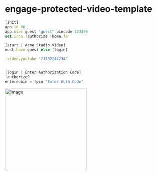 # engage-protected-video-template

```javascript
[init]
app.id 66
app.user guest "guest" pincode 123456
set.icon !authorize !home.fa

[start | Acme Studio Video]
must.have guest else [login]

.video.youtube "23232244234"


[login | Enter Authorization Code]
!authorize9
enteredpin = ?pin "Enter Auth Code"
```

<img width="261" alt="image" src="https://user-images.githubusercontent.com/6747230/216770036-0d51550a-e974-42fd-b942-8c7f8e94a14f.png">

